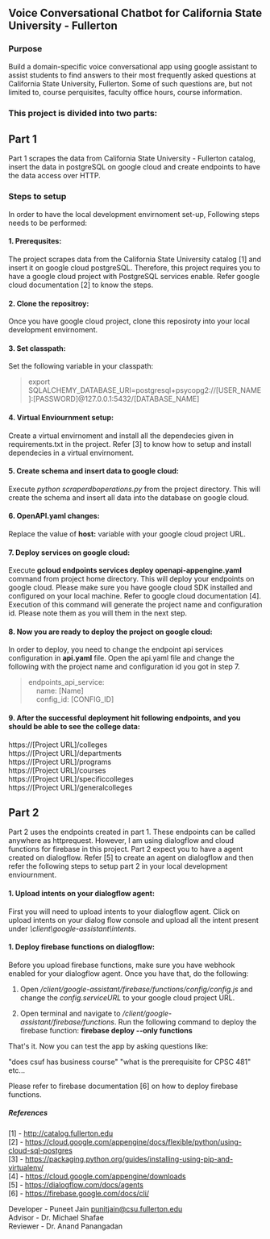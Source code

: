 ## Voice Conversational Chatbot for California State University - Fullerton

### Purpose
Build a domain-specific voice conversational app using google assistant to assist students to find answers to their most frequently asked questions at California State University, Fullerton. Some of such questions are, but not limited to, course perquisites, faculty office hours, course information. 

### This project is divided into two parts: 
## Part 1
Part 1 scrapes the data from California State University - Fullerton catalog, insert the data in postgreSQL on google cloud and create endpoints to have the data access over HTTP.

### Steps to setup
In order to have the local development envirnoment set-up, Following steps needs to be performed:

#### 1. Prerequsites:
The project scrapes data from the California State University catalog [1] and insert it on google cloud postgreSQL.    Therefore, this project requires you to have a google cloud project with PostgreSQL services enable. Refer google cloud documentation [2] to know the steps.

#### 2. Clone the repositroy:
Once you have google cloud project, clone this reposiroty into your local development envirnoment. 
  
#### 3. Set classpath:
Set the following variable in your classpath:
> export SQLALCHEMY_DATABASE_URI=postgresql+psycopg2://[USER_NAME]:[PASSWORD]@127.0.0.1:5432/[DATABASE_NAME]

#### 4. Virtual Enviournment setup:
Create a virtual envirnoment and install all the dependecies given in requirements.txt in the project. Refer [3] to know how to setup and install dependecies in a virtual envirnoment. 

#### 5. Create schema and insert data to google cloud:
Execute _python scraperdboperations.py_ from the project directory. This will create the schema and insert all data into the database on google cloud. 
  
#### 6. OpenAPI.yaml changes:
Replace the value of __host:__ variable with your google cloud project URL.

#### 7. Deploy services on google cloud:
Execute __gcloud endpoints services deploy openapi-appengine.yaml__ command from project home directory. This will deploy your endpoints on google cloud. Please make sure you have google cloud SDK installed and configured on your local machine. Refer to google cloud documentation [4]. Execution of this command will generate the project name and configuration id. Please note them as you will them in the next step.
  
#### 8. Now you are ready to deploy the project on google cloud: 
In order to deploy, you need to change the endpoint api services configuration in __api.yaml__ file. Open the api.yaml file and change the following with the project name and configuration id you got in step 7. 

> endpoints_api_service: <br /> 
>   &nbsp; &nbsp; name: [Name]<br />
>   &nbsp; &nbsp; config_id: [CONFIG_ID]

#### 9. After the successful deployment hit following endpoints, and you should be able to see the college data:

https://[Project URL]/colleges <br />
https://[Project URL]/departments <br />
https://[Project URL]/programs <br />
https://[Project URL]/courses <br />
https://[Project URL]/specificcolleges <br />
https://[Project URL]/generalcolleges <br />


## Part 2

Part 2 uses the endpoints created in part 1. These endpoints can be called anywhere as httprequest. However, I am using dialogflow and cloud functions for firebase in this project. Part 2 expect you to have a agent created on dialogflow. Refer [5] to create an agent on dialogflow and then refer the following steps to setup part 2 in your local development enviournment.

#### 1. Upload intents on your dialogflow agent:
First you will need to upload intents to your dialogflow agent. Click on upload intents on your dialog flow console and upload all the intent present under *<PROJECT-HOME-DIR>\client\google-assistant\intents*.

#### 1. Deploy firebase functions on dialogflow: 
Before you upload firebase functions, make sure you have webhook enabled for your dialogflow agent. Once you have that, do the following:

1.  Open *<PROJECT-HOME-DIR>/client/google-assistant/firebase/functions/config/config.js* and change the *config.serviceURL* to your google cloud project URL. 

2. Open terminal and navigate to *<PROJECT-HOME-DIR>/client/google-assistant/firebase/functions*. Run the following command to deploy the firebase function: 
__firebase deploy --only functions__

That's it. Now you can test the app by asking questions like: 

"does csuf has business course"
"what is the prerequisite for CPSC 481" etc...

Please refer to firebase documentation [6] on how to deploy firebase functions. 

##### References

[1] - http://catalog.fullerton.edu <br />
[2] - https://cloud.google.com/appengine/docs/flexible/python/using-cloud-sql-postgres <br />
[3] - https://packaging.python.org/guides/installing-using-pip-and-virtualenv/ <br />
[4] - https://cloud.google.com/appengine/downloads <br />
[5] - https://dialogflow.com/docs/agents <br />
[6] - https://firebase.google.com/docs/cli/


Developer - Puneet Jain punitjain@csu.fullerton.edu <br /> 
Advisor - Dr. Michael Shafae <br />
Reviewer - Dr. Anand Panangadan
